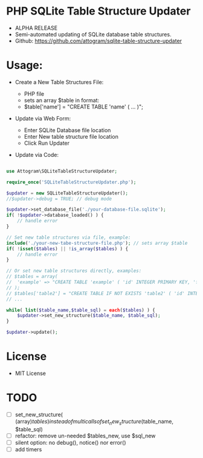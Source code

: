 # PHP SQLite Table Structure Updater

* ALPHA RELEASE
* Semi-automated updating of SQLite database table structures.
* Github: https://github.com/attogram/sqlite-table-structure-updater

# Usage:

* Create a New Table Structures File:
  * PHP file
  * sets an array $table in format:
  * $table['name'] = "CREATE TABLE 'name' ( ... )";

* Update via Web Form:
  * Enter SQLite Database file location
  * Enter New table structure file location
  * Click Run Updater

* Update via Code:
```php

use Attogram\SQLiteTableStructureUpdater;

require_once('SQLiteTableStructureUpdater.php');

$updater = new SQLiteTableStructureUpdater();
//$updater->debug = TRUE; // debug mode

$updater->set_database_file('./your-database-file.sqlite');
if( !$updater->database_loaded() ) {
    // handle error
}

// Set new table structures via file, example:
include('./your-new-tabe-structure-file.php'); // sets array $table
if( !isset($tables) || !is_array($tables) ) {
    // handle error
}

// Or set new table structures directly, examples:
// $tables = array(
//  'example' => "CREATE TABLE 'example' ( 'id' INTEGER PRIMARY KEY, 'foo' TEXT )",
// );
// $tables['table2'] = "CREATE TABLE IF NOT EXISTS 'table2' ( 'id' INTEGER PRIMARY KEY, 'bar' TEXT )";
// ...

while( list($table_name,$table_sql) = each($tables) ) {
    $updater->set_new_structure($table_name, $table_sql);
}

$updater->update();

```

# License

* MIT License

# TODO
- [ ] set_new_structure( (array)$tables ) instead of multi calls of set_new_structure($table_name, $table_sql)
- [ ] refactor: remove un-needed $tables_new, use $sql_new
- [ ] silent option: no debug(), notice() nor error()
- [ ] add timers
